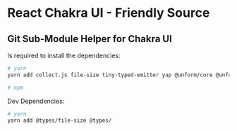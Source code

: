 # React Chakra UI - Friendly Source

## Git Sub-Module Helper for Chakra UI

Is required to install the dependencies:

```bash
# yarn
yarn add collect.js file-size tiny-typed-emitter yup @unform/core @unform/web react-icons

# npm
```

Dev Dependencies:

```bash
# yarn
yarn add @types/file-size @types/
```
